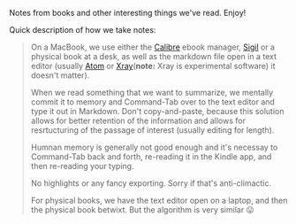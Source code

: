 Notes from books and other interesting things we've read. Enjoy!

Quick description of how we take notes:

> On a MacBook, we use either the [Calibre](https://sigil-ebook.com/) ebook manager, [Sigil](https://sigil-ebook.com/) or a physical book at a desk, as well as the markdown file open in a text editor (usually [Atom](atom.io) or [Xray](https://github.com/atom/xray)(**note:** Xray is experimental software) it doesn't matter).
>
> When we read something that we want to summarize, we mentally commit it to memory and Command-Tab over to the text editor and type it out in Markdown. Don't copy-and-paste, because this solution allows for better retention of the information and allows for resrtucturing of the passage of interest (usually editing for length).
>
> Humnan memory is generally not good enough and it's necessay to Command-Tab back and forth, re-reading it in the Kindle app, and then re-reading your typing.
> 
> No highlights or any fancy exporting. Sorry if that's anti-climactic.
> 
> For physical books, we have the text editor open on a laptop, and then the physical book betwixt. But the algorithm is very similar 😛
